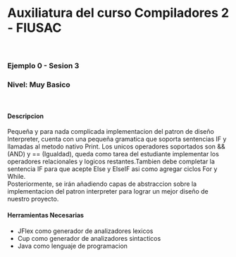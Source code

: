 <h1>Auxiliatura del curso Compiladores 2 - FIUSAC</h1>
<br>
<h3>Ejemplo 0  - Sesion 3</h3>
<h3>Nivel: Muy Basico</h3>
<br>
<h4> Descripcion </h4>
Pequeña y para nada complicada implementacion del patron de diseño Interpreter, cuenta con una pequeña gramatica que soporta sentencias IF y llamadas al metodo nativo Print.
Los unicos operadores soportados son && (AND) y == (Igualdad), queda como tarea del estudiante implementar los operadores relacionales y logicos restantes.Tambien debe completar la sentencia IF para que acepte Else y ElseIF asi como agregar ciclos For y While.
<br>
Posteriormente, se irán añadiendo capas de abstraccion sobre la implementacion del patron interpreter para lograr un
mejor diseño de nuestro proyecto.




<h4> Herramientas Necesarias </h4>
<ul>
<li> JFlex como generador de analizadores lexicos </li>
<li> Cup como generador de analizadores sintacticos</li>
<li> Java como lenguaje de programacion </li>
</ul>